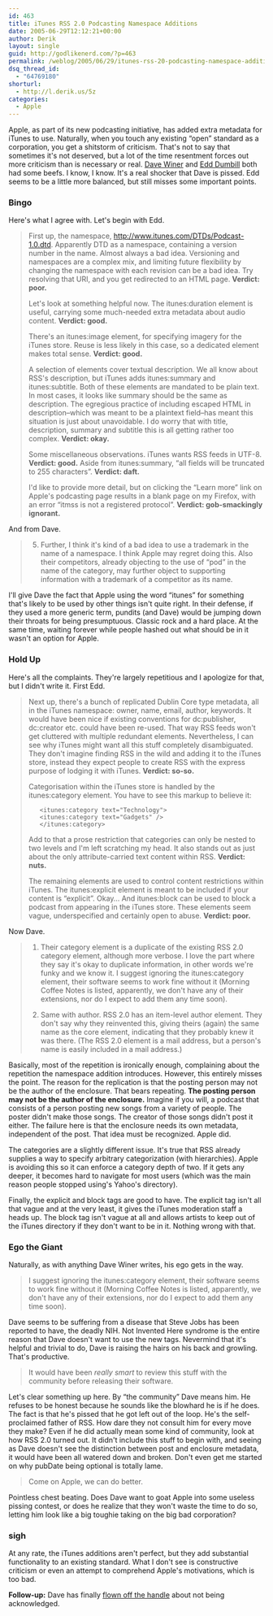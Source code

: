 ```yaml
---
id: 463
title: iTunes RSS 2.0 Podcasting Namespace Additions
date: 2005-06-29T12:12:21+00:00
author: Derik
layout: single
guid: http://godlikenerd.com/?p=463
permalink: /weblog/2005/06/29/itunes-rss-20-podcasting-namespace-additions/
dsq_thread_id:
  - "64769180"
shorturl:
  - http://l.derik.us/5z
categories:
  - Apple
---
```

Apple, as part of its new podcasting initiative, has added extra metadata for iTunes to use. Naturally, when you touch any existing &#8220;open&#8221; standard as a corporation, you get a shitstorm of criticism. That's not to say that sometimes it's not deserved, but a lot of the time resentment forces out more criticism than is necessary or real. [Dave Winer](http://www.reallysimplesyndication.com/2005/06/28#a682) and [Edd Dumbill](http://usefulinc.com/edd/blog/contents/2005/06/28-rss-apple-itunes/read) both had some beefs. I know, I know. It's a real shocker that Dave is pissed. Edd seems to be a little more balanced, but still misses some important points. <!--more-->

### Bingo

Here's what I agree with. Let's begin with Edd.

> First up, the namespace, http://www.itunes.com/DTDs/Podcast-1.0.dtd. Apparently DTD as a namespace, containing a version number in the name. Almost always a bad idea. Versioning and namespaces are a complex mix, and limiting future flexibility by changing the namespace with each revision can be a bad idea. Try resolving that URI, and you get redirected to an HTML page. **Verdict: poor.**
> 
> Let's look at something helpful now. The itunes:duration element is useful, carrying some much-needed extra metadata about audio content. **Verdict: good.**
> 
> There's an itunes:image element, for specifying imagery for the iTunes store. Reuse is less likely in this case, so a dedicated element makes total sense. **Verdict: good.**
> 
> A selection of elements cover textual description. We all know about RSS's description, but iTunes adds itunes:summary and itunes:subtitle. Both of these elements are mandated to be plain text. In most cases, it looks like summary should be the same as description. The egregious practice of including escaped HTML in description&#8211;which was meant to be a plaintext field&#8211;has meant this situation is just about unavoidable. I do worry that with title, description, summary and subtitle this is all getting rather too complex. **Verdict: okay.**
> 
> Some miscellaneous observations. iTunes wants RSS feeds in UTF-8. **Verdict: good.** Aside from itunes:summary, &#8220;all fields will be truncated to 255 characters&#8221;. **Verdict: daft.**
> 
> I'd like to provide more detail, but on clicking the &#8220;Learn more&#8221; link on Apple's podcasting page results in a blank page on my Firefox, with an error &#8220;itmss is not a registered protocol&#8221;. **Verdict: gob-smackingly ignorant.**

And from Dave.

> 5. Further, I think it's kind of a bad idea to use a trademark in the name of a namespace. I think Apple may regret doing this. Also their competitors, already objecting to the use of &#8220;pod&#8221; in the name of the category, may further object to supporting information with a trademark of a competitor as its name.

I'll give Dave the fact that Apple using the word &#8220;itunes&#8221; for something that's likely to be used by other things isn't quite right. In their defense, if they used a more generic term, pundits (and Dave) would be jumping down their throats for being presumptuous. Classic rock and a hard place. At the same time, waiting forever while people hashed out what should be in it wasn't an option for Apple.

### Hold Up

Here's all the complaints. They're largely repetitious and I apologize for that, but I didn't write it. First Edd.

> Next up, there's a bunch of replicated Dublin Core type metadata, all in the iTunes namespace: owner, name, email, author, keywords. It would have been nice if existing conventions for dc:publisher, dc:creator etc. could have been re-used. That way RSS feeds won't get cluttered with multiple redundant elements. Nevertheless, I can see why iTunes might want all this stuff completely disambiguated. They don't imagine finding RSS in the wild and adding it to the iTunes store, instead they expect people to create RSS with the express purpose of lodging it with iTunes. **Verdict: so-so.**
> 
> Categorisation within the iTunes store is handled by the itunes:category element. You have to see this markup to believe it:
> 
>        <itunes:category text="Technology">
>        <itunes:category text="Gadgets" />
>        </itunes:category>
>     
> 
> Add to that a prose restriction that categories can only be nested to two levels and I'm left scratching my head. It also stands out as just about the only attribute-carried text content within RSS. **Verdict: nuts.**
> 
> The remaining elements are used to control content restrictions within iTunes. The itunes:explicit element is meant to be included if your content is &#8220;explicit&#8221;. Okay&#8230; And itunes:block can be used to block a podcast from appearing in the iTunes store. These elements seem vague, underspecified and certainly open to abuse. **Verdict: poor.**

Now Dave.

> 1. Their category element is a duplicate of the existing RSS 2.0 category element, although more verbose. I love the part where they say it's okay to duplicate information, in other words we're funky and we know it. I suggest ignoring the itunes:category element, their software seems to work fine without it (Morning Coffee Notes is listed, apparently, we don't have any of their extensions, nor do I expect to add them any time soon).
> 
> 2. Same with author. RSS 2.0 has an item-level author element. They don't say why they reinvented this, giving theirs (again) the same name as the core element, indicating that they probably knew it was there. (The RSS 2.0 element is a mail address, but a person's name is easily included in a mail address.)

Basically, most of the repetition is ironically enough, complaining about the repetition the namespace addition introduces. However, this entirely misses the point. The reason for the replication is that the posting person may not be the author of the enclosure. That bears repeating. **The posting person may not be the author of the enclosure.** Imagine if you will, a podcast that consists of a person posting new songs from a variety of people. The poster didn't make those songs. The creator of those songs didn't post it either. The failure here is that the enclosure needs its own metadata, independent of the post. That idea must be recognized. Apple did.

The categories are a slightly different issue. It's true that RSS already supplies a way to specify arbitrary categorization (with hierarchies). Apple is avoiding this so it can enforce a category depth of two. If it gets any deeper, it becomes hard to navigate for most users (which was the main reason people stopped using's Yahoo's directory).

Finally, the explicit and block tags are good to have. The explicit tag isn't all that vague and at the very least, it gives the iTunes moderation staff a heads up. The block tag isn't vague at all and allows artists to keep out of the iTunes directory if they don't want to be in it. Nothing wrong with that.

### Ego the Giant

Naturally, as with anything Dave Winer writes, his ego gets in the way.

> I suggest ignoring the itunes:category element, their software seems to work fine without it (Morning Coffee Notes is listed, apparently, we don't have any of their extensions, nor do I expect to add them any time soon).

Dave seems to be suffering from a disease that Steve Jobs has been reported to have, the deadly NIH. Not Invented Here syndrome is the entire reason that Dave doesn't want to use the new tags. Nevermind that it's helpful and trivial to do, Dave is raising the hairs on his back and growling. That's productive.

> It would have been _really smart_ to review this stuff with the community before releasing their software.

Let's clear something up here. By &#8220;the community&#8221; Dave means him. He refuses to be honest because he sounds like the blowhard he is if he does. The fact is that he's pissed that he got left out of the loop. He's the self-proclaimed father of RSS. How dare they not consult him for every move they make? Even if he did actually mean some kind of community, look at how RSS 2.0 turned out. It didn't include this stuff to begin with, and seeing as Dave doesn't see the distinction between post and enclosure metadata, it would have been all watered down and broken. Don't even get me started on why pubDate being optional is totally lame.

> Come on Apple, we can do better.

Pointless chest beating. Does Dave want to goat Apple into some useless pissing contest, or does he realize that they won't waste the time to do so, letting him look like a big toughie taking on the big bad corporation?

### sigh

At any rate, the iTunes additions aren't perfect, but they add substantial functionality to an existing standard. What I don't see is constructive criticism or even an attempt to comprehend Apple's motivations, which is too bad.

**Follow-up:** Dave has finally [flown off the handle](http://archive.scripting.com/2005/06/30#morningCoffeeNotes) about not being acknowledged.